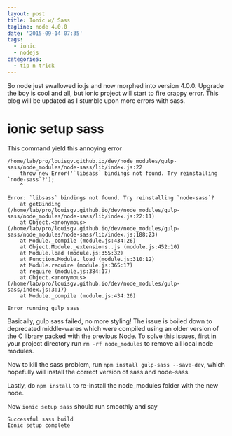 ```yaml
---
layout: post
title: Ionic w/ Sass
tagline: node 4.0.0
date: '2015-09-14 07:35'
tags:
  - ionic
  - nodejs
categories:
  - tip n trick
---
```


So node just swallowed io.js and now morphed into version 4.0.0. Upgrade the boy is cool and all, but ionic project will start to fire crappy error. This blog will be updated as I stumble upon more errors with sass.

# ionic setup sass

This command yield this annoying error

```
/home/lab/pro/louisgv.github.io/dev/node_modules/gulp-sass/node_modules/node-sass/lib/index.js:22
    throw new Error('`libsass` bindings not found. Try reinstalling `node-sass`?');
    ^

Error: `libsass` bindings not found. Try reinstalling `node-sass`?
    at getBinding (/home/lab/pro/louisgv.github.io/dev/node_modules/gulp-sass/node_modules/node-sass/lib/index.js:22:11)
    at Object.<anonymous> (/home/lab/pro/louisgv.github.io/dev/node_modules/gulp-sass/node_modules/node-sass/lib/index.js:188:23)
    at Module._compile (module.js:434:26)
    at Object.Module._extensions..js (module.js:452:10)
    at Module.load (module.js:355:32)
    at Function.Module._load (module.js:310:12)
    at Module.require (module.js:365:17)
    at require (module.js:384:17)
    at Object.<anonymous> (/home/lab/pro/louisgv.github.io/dev/node_modules/gulp-sass/index.js:3:17)
    at Module._compile (module.js:434:26)

Error running gulp sass
```

Basically, gulp sass failed, no more styling! The issue is boiled down to deprecated middle-wares which were compiled using an older version of the C library packed with the previous Node. To solve this issues, first in your project directory run `rm -rf node_modules` to remove all local node modules.

Now to kill the sass problem, run `npm install gulp-sass --save-dev`, which hopefully will install the correct version of sass and node-sass.

Lastly, do `npm install` to re-install the node_modules folder with the new node.

Now `ionic setup sass` should run smoothly and say

```
Successful sass build
Ionic setup complete
```
